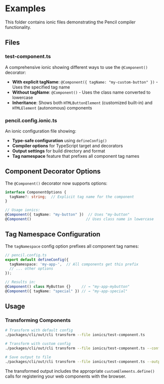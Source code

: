 # Examples

This folder contains ionic files demonstrating the Pencil compiler functionality.

## Files

### test-component.ts

A comprehensive ionic showing different ways to use the `@Component()` decorator:

- **With explicit tagName**: `@Component({ tagName: "my-custom-button" })` - Uses the specified tag name
- **Without tagName**: `@Component()` - Uses the class name converted to lowercase
- **Inheritance**: Shows both `HTMLButtonElement` (customized built-in) and `HTMLElement` (autonomous) components

### pencil.config.ionic.ts

An ionic configuration file showing:

- **Type-safe configuration** using `defineConfig()`
- **Compiler options** for TypeScript target and decorators
- **Output settings** for build directory and format
- **Tag namespace** feature that prefixes all component tag names

## Component Decorator Options

The `@Component()` decorator now supports options:

```typescript
interface ComponentOptions {
  tagName?: string;  // Explicit tag name for the component
}

// Usage ionics:
@Component({ tagName: "my-button" })  // Uses "my-button"
@Component()                         // Uses class name in lowercase
```

## Tag Namespace Configuration

The `tagNamespace` config option prefixes all component tag names:

```typescript
// pencil.config.ts
export default defineConfig({
  tagNamespace: 'my-app-',  // All components get this prefix
  // ... other options
});

// Results in:
@Component() class MyButton {}     // → "my-app-mybutton"
@Component({ tagName: "special" }) // → "my-app-special"
```

## Usage

### Transforming Components

```bash
# Transform with default config
./packages/cli/out/cli transform --file ionics/test-component.ts

# Transform with custom config
./packages/cli/out/cli transform --file ionics/test-component.ts --config ionics/pencil.config.ionic.ts

# Save output to file
./packages/cli/out/cli transform --file ionics/test-component.ts --output ionics/transformed.ts
```

The transformed output includes the appropriate `customElements.define()` calls for registering your web components with the browser.
